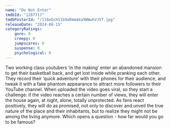 ```yaml
---
name: "Do Not Enter"
tmdbId: "1287717"
tmdbPosterId: "/1l6eDcH11b9aRmmd4a9WWwhVJ5T.jpg"
releaseDate: "2024-08-15"
categoryRatings:
    gore: 0
    creepy: 0
    jumpscares: 0
    suspense: 0
    psychological: 0
---
```

Two working class youtubers ‘in the making’ enter an abandoned mansion to get their basketball back, and get lost inside while pranking each other. They record their ‘quick adventure’ with their phones for their audience, and tweak it with a fake phantom appearance to attract more followers to their YouTube channel. When uploaded the video goes viral, so they start a challenge: if the video reaches a certain number of views, they will enter the house again, at night, alone, totally unprotected. As fans react positively, they will do as promised, not only to discover and unveil the true nature of the place and their inhabitants, but to realize they might not be among the living anymore. Which opens a question - how far would you go to be famous?
